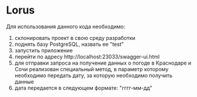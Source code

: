 # Lorus

Для использования данного кода необходимо:
1) склонировать проект в свою среду разработки
2) поднять базу PostgreSQL, назвать ее "test"
3) запустить приложение
4) перейти по адресу http://localhost:23033/swagger-ui.html
5) для отправки запроса на получение данных о погоде в Краснодаре и Сочи реализован специальный метод,
  в параметр которому необходимо передать дату, за которую необходимо получить данные
6) дата передается в следующем формате: "гггг-мм-дд"
